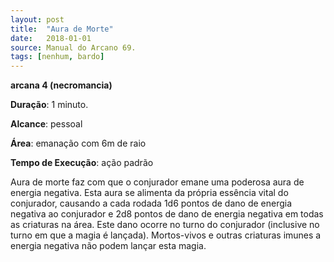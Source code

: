 ```yaml
---
layout: post
title:  "Aura de Morte"
date:   2018-01-01
source: Manual do Arcano 69.
tags: [nenhum, bardo]
---
```


**arcana 4 (necromancia)**

**Duração**: 1 minuto.

**Alcance**: pessoal

**Área**: emanação com 6m de raio

**Tempo de Execução**: ação padrão

Aura de morte faz com que o conjurador emane uma poderosa aura de energia negativa. Esta aura se alimenta da própria essência vital do conjurador, causando a cada rodada 1d6 pontos de dano de energia negativa ao conjurador e 2d8 pontos de dano de energia negativa em todas as criaturas na área. Este dano ocorre no turno do conjurador (inclusive no turno em que a magia é lançada). Mortos-vivos e outras criaturas imunes a energia negativa não podem lançar esta magia.

